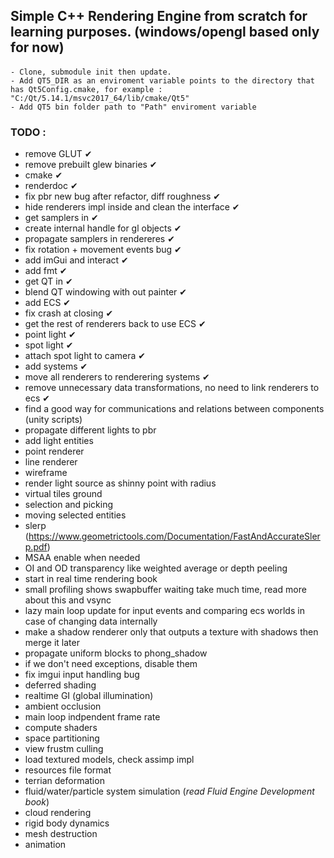 ## Simple C++ Rendering Engine from scratch for learning purposes. (windows/opengl based only for now) 

####
	- Clone, submodule init then update.
	- Add QT5_DIR as an enviroment variable points to the directory that has Qt5Config.cmake, for example : "C:/Qt/5.14.1/msvc2017_64/lib/cmake/Qt5"
	- Add QT5 bin folder path to "Path" enviroment variable

### TODO :
- remove GLUT ✔
- remove prebuilt glew binaries ✔
- cmake ✔
- renderdoc ✔
- fix pbr new bug after refactor, diff roughness ✔
- hide renderers impl inside and clean the interface ✔
- get samplers in ✔
- create internal handle for gl objects ✔
- propagate samplers in rendereres ✔
- fix rotation + movement events bug ✔
- add imGui and interact ✔
- add fmt ✔
- get QT in ✔
- blend QT windowing with out painter ✔
- add ECS ✔
- fix crash at closing ✔
- get the rest of renderers back to use ECS ✔
- point light ✔
- spot light ✔
- attach spot light to camera ✔
- add systems ✔
- move all renderers to renderering systems ✔
- remove unnecessary data transformations, no need to link renderers to ecs ✔
- find a good way for communications and relations between components (unity scripts) 
- propagate different lights to pbr
- add light entities
- point renderer
- line renderer
- wireframe
- render light source as shinny point with radius
- virtual tiles ground
- selection and picking
- moving selected entities
- slerp (https://www.geometrictools.com/Documentation/FastAndAccurateSlerp.pdf)
- MSAA enable when needed
- OI and OD transparency like weighted average or depth peeling
- start in real time rendering book
- small profiling shows swapbuffer waiting take much time, read more about this and vsync
- lazy main loop update for input events and comparing ecs worlds in case of changing data internally
- make a shadow renderer only that outputs a texture with shadows then merge it later
- propagate uniform blocks to phong_shadow
- if we don't need exceptions, disable them
- fix imgui input handling bug
- deferred shading
- realtime GI (global illumination) 
- ambient occlusion
- main loop indpendent frame rate
- compute shaders
- space partitioning 
- view frustm culling
- load textured models, check assimp impl
- resources file format
- terrian deformation
- fluid/water/particle system simulation (*read Fluid Engine Development book*)
- cloud rendering
- rigid body dynamics
- mesh destruction
- animation 
